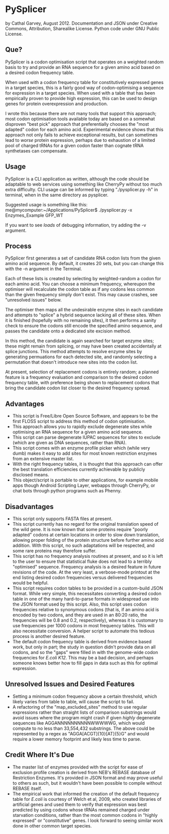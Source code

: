 # PySplicer
by Cathal Garvey, August 2012.
Documentation and JSON under Creative Commons, Attribution, Sharealike License.
Python code under GNU Public License.

## Que?
PySplicer is a codon optimisation script that operates on a weighted random basis to try and provide an RNA sequence for a given amino acid based on a desired codon frequency table.

When used with a codon frequency table for constitutively expressed genes in a target species, this is a fairly good way of codon-optimising a sequence for expression in a target species. When used with a table that has been empirically proven to provide high expression, this can be used to design genes for protein overexpression and production.

I wrote this because there are not many tools that support this approach; most codon optimisation tools available today are based on a somewhat disproven "best pick" approach that preferentially chooses the "most adapted" codon for each amino acid. Experimental evidence shows that this approach not only fails to achieve exceptional results, but can sometimes lead to *worse* protein expression, perhaps due to exhaustion of a limited pool of charged tRNAs for a given codon faster than cognate tRNA synthetases can compensate.

## Usage
PySplicer is a CLI application as written, although the code should be adaptable to web services using something like CherryPy without too much extra difficulty.
CLI usage can be informed by typing "./pysplicer.py -h" in terminal, when in the same directory as pysplicer.

Suggested usage is something like this:
me@mycomputer:~/Applications/PySplicer$ ./pysplicer.py -x Enzymes_Example GFP_WT

If you want to see *loads* of debugging information, try adding the -v argument.

## Process
PySplicer first generates a set of candidate RNA codon lists from the given amino acid sequence. By default, it creates 20 sets, but you can change this with the -n argument in the Terminal.

Each of these lists is created by selecting by weighted-random a codon for each amino acid. You can choose a minimum frequency, whereupon the optimiser will recalculate the codon table as if any codons less common than the given frequency simply don't exist. This may cause crashes, see "unresolved issues" below.

The optimiser then maps all the undesirable enzyme sites in each candidate and attempts to "splice" a hybrid sequence lacking all of these sites. When it is finished (hopefully with no remaining sites), it then performs a sanity check to ensure the codons still encode the specified amino sequence, and passes the candidate onto a dedicated site excision method.

In this method, the candidate is again searched for target enzyme sites; these might remain from splicing, or may have been created accidentally at splice junctions. This method attempts to resolve enzyme sites by generating permuations for each detected site, and randomly selecting a permutation that doesn't introduce new sites into the codon list.

At present, selection of replacement codons is entirely random; a planned feature is a frequency evaluation and comparison to the desired codon frequency table, with preference being shown to replacement codons that bring the candidate codon list closer to the desired frequency spread.

## Advantages
* This script is Free/Libre Open Source Software, and appears to be the first FLOSS script to address this method of codon optimisation.
* This approach allows you to rapidly exclude degenerate sites while optimising an RNA sequence for a given amino acid sequence.
* This script can parse degenerate IUPAC sequences for sites to exclude (which are given as DNA sequences, rather than RNA).
* This script comes with an enzyme profile picker which (while very dumb) makes it easy to add sites for most known restriction enzymes from an extensive master list.
* With the right frequency tables, it is thought that this approach can offer the best translation efficiencies currently achievable by publicly disclosed means.
* This object/script is portable to other applications, for example mobile apps though Android Scripting Layer, webapps through CherryPy, or chat bots through python programs such as Phenny.

## Disadvantages
* This script only supports FASTA files at present.
* This script currently has no regard for the original translation speed of the wild gene. It is now known that some proteins require "poorly adapted" codons at certain locations in order to slow down translation, allowing proper folding of the protein structure before further amino acid addition. With this script, no such adaptations will be respected, and some rare proteins may therefore suffer.
* This script has no frequency analysis routines at present, and so it is left to the user to ensure that statistical fluke does not lead to a terribly "optimised" sequence. Frequency analysis is a desired feature in future revisions of the code. At the very least, a verbose-mode printout at the end listing desired codon frequencies versus delivered frequencies would be helpful.
* This script requires codon tables to be provided in a custom-build JSON format. While very simple, this necessitates converting a desired codon table in one of the many hard-to-parse formats in widespread use into the JSON format used by this script. Also, this script uses codon frequencies relative to synonymous codons (that is, if an amino acid is encoded by two codons, and they are used in an 80:20 ratio, the frequencies will be 0.8 and 0.2, respectively), whereas it is customary to use frequencies per 1000 codons in most frequency tables. This will also necessitate conversion. A helper script to automate this tedious process is another desired feature.
* The default codon frequency table is derived from evidence based work, but only in part; the study in question didn't provide data on all codons, and so the "gaps" were filled in with the genome-wide codon frequencies for *E.coli K12*. This may be a bad decision, and perhaps someone knows better how to fill gaps in data such as this for optimal expression.

## Unresolved Issues and Desired Features
* Setting a minimum codon frequency above a certain threshold, which likely varies from table to table, will cause the script to fail.
* A refactoring of the "map_excluded_sites" method to use regular expressions rather than straight lists of comparison substrings would avoid issues where the program might crash if given *highly* degenerate sequences like AGGANNNNNNNNNNWWWWWG, which would compute to no less than 33,554,432 substrings. The above could be represented by a regex as "AGGA[ACGT]{10}[AT]{5}G" and would require a lower memory footprint and likely less time to parse.

## Credit Where It's Due
* The master list of enzymes provided with the script for ease of exclusion profile creation is derived from NEB's REBASE database of Restriction Enzymes. It's provided in JSON format and may prove useful to others as such, but it wouldn't have been possible to compile without REBASE itself.
* The empirical work that informed the creation of the default frequency table for *E.coli* is courtesy of Welch et al, 2009, who created libraries of artificial genes and used them to verify that expression was best predicted by using codons whose tRNAs remained charged under starvation conditions, rather than the most common codons in "highly expressed" or "constitutive" genes. I look forward to seeing similar work done in other common target species.
